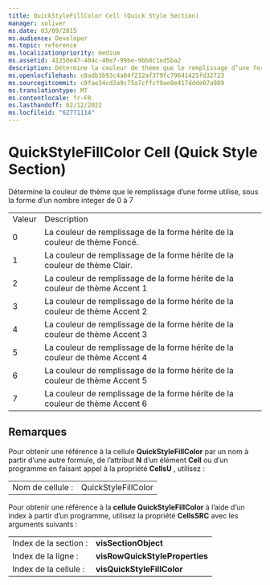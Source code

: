 ```yaml
---
title: QuickStyleFillColor Cell (Quick Style Section)
manager: soliver
ms.date: 03/09/2015
ms.audience: Developer
ms.topic: reference
ms.localizationpriority: medium
ms.assetid: 41250e47-404c-40e7-99be-9bb8c1ed5ba2
description: Détermine la couleur de thème que le remplissage d’une forme utilise, sous la forme d’un nombre integer de 0 à 7
ms.openlocfilehash: c8adb3b93c4a84f212af379fc79641425fd32723
ms.sourcegitcommit: c0fae34cd3a9c75a7cffcf9ae8e417ddde07a989
ms.translationtype: MT
ms.contentlocale: fr-FR
ms.lasthandoff: 02/12/2022
ms.locfileid: "62771114"
---
```

# <a name="quickstylefillcolor-cell-quick-style-section"></a>QuickStyleFillColor Cell (Quick Style Section)

Détermine la couleur de thème que le remplissage d’une forme utilise, sous la forme d’un nombre integer de 0 à 7
  
|||
|:-----|:-----|
|Valeur  <br/> |Description  <br/> |
|0  <br/> |La couleur de remplissage de la forme hérite de la couleur de thème Foncé. |
|1  <br/> |La couleur de remplissage de la forme hérite de la couleur de thème Clair. |
|2  <br/> |La couleur de remplissage de la forme hérite de la couleur de thème Accent 1  <br/> |
|3  <br/> |La couleur de remplissage de la forme hérite de la couleur de thème Accent 2  <br/> |
|4  <br/> |La couleur de remplissage de la forme hérite de la couleur de thème Accent 3  <br/> |
|5  <br/> |La couleur de remplissage de la forme hérite de la couleur de thème Accent 4  <br/> |
|6   <br/> |La couleur de remplissage de la forme hérite de la couleur de thème Accent 5  <br/> |
|7   <br/> |La couleur de remplissage de la forme hérite de la couleur de thème Accent 6  <br/> |
   
## <a name="remarks"></a>Remarques

Pour obtenir une référence à la cellule **QuickStyleFillColor** par un nom à partir d’une autre formule, de l’attribut **N** d’un élément **Cell** ou d’un programme en faisant appel à la propriété **CellsU** , utilisez : 
  
|||
|:-----|:-----|
| Nom de cellule :  <br/> | QuickStyleFillColor  <br/> |
   
Pour obtenir une référence à la **cellule QuickStyleFillColor** à l’aide d’un index à partir d’un programme, utilisez la propriété **CellsSRC** avec les arguments suivants : 
  
|||
|:-----|:-----|
| Index de la section :  <br/> |**visSectionObject** <br/> |
| Index de la ligne :  <br/> |**visRowQuickStyleProperties** <br/> |
| Index de la cellule :  <br/> |**visQuickStyleFillColor** <br/> |
   

